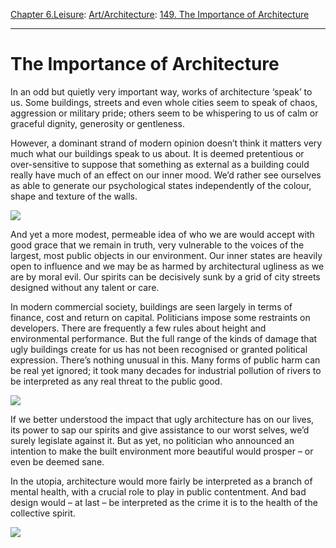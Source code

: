 [Chapter 6.Leisure](https://www.theschooloflife.com/thebookoflife/category/leisure/): [Art/Architecture](https://www.theschooloflife.com/thebookoflife/category/leisure/artarchitecture/): [149. The Importance of Architecture](https://www.theschooloflife.com/thebookoflife/the-importance-of-architecture/)

* * *

# The Importance of Architecture

In an odd but quietly very important way, works of architecture ‘speak’ to us. Some buildings, streets and even whole cities seem to speak of chaos, aggression or military pride; others seem to be whispering to us of calm or graceful dignity, generosity or gentleness.

However, a dominant strand of modern opinion doesn’t think it matters very much what our buildings speak to us about. It is deemed pretentious or over-sensitive to suppose that something as external as a building could really have much of an effect on our inner mood. We’d rather see ourselves as able to generate our psychological states independently of the colour, shape and texture of the walls.

![](http://weburbanist.com/wp-content/uploads/2010/08/Carbuncle_Cup_2x.jpg)

And yet a more modest, permeable idea of who we are would accept with good grace that we remain in truth, very vulnerable to the voices of the largest, most public objects in our environment. Our inner states are heavily open to influence and we may be as harmed by architectural ugliness as we are by moral evil. Our spirits can be decisively sunk by a grid of city streets designed without any talent or care.

In modern commercial society, buildings are seen largely in terms of finance, cost and return on capital. Politicians impose some restraints on developers. There are frequently a few rules about height and environmental performance. But the full range of the kinds of damage that ugly buildings create for us has not been recognised or granted political expression. There’s nothing unusual in this. Many forms of public harm can be real yet ignored; it took many decades for industrial pollution of rivers to be interpreted as any real threat to the public good.

![](http://www.bdonline.co.uk/Pictures/web/r/s/k/View-from-train-platfor_634.JPG)

If we better understood the impact that ugly architecture has on our lives, its power to sap our spirits and give assistance to our worst selves, we’d surely legislate against it. But as yet, no politician who announced an intention to make the built environment more beautiful would prosper – or even be deemed sane.

In the utopia, architecture would more fairly be interpreted as a branch of mental health, with a crucial role to play in public contentment. And bad design would – at last – be interpreted as the crime it is to the health of the collective spirit.

![](http://s.newsweek.com/sites/www.newsweek.com/files/styles/feature/public/2015/06/09/0612wellbabies01.jpg)
